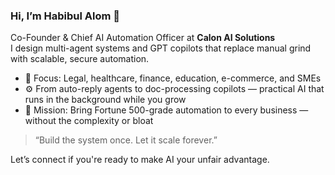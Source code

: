 ### Hi, I’m Habibul Alom 👋  

Co-Founder & Chief AI Automation Officer at **Calon AI Solutions**  
I design multi-agent systems and GPT copilots that replace manual grind with scalable, secure automation.

- 🧠  Focus: Legal, healthcare, finance, education, e-commerce, and SMEs  
- ⚙️  From auto-reply agents to doc-processing copilots — practical AI that runs in the background while you grow  
- 🚀  Mission: Bring Fortune 500-grade automation to every business — without the complexity or bloat  

> “Build the system once. Let it scale forever.”

Let’s connect if you're ready to make AI your unfair advantage.
